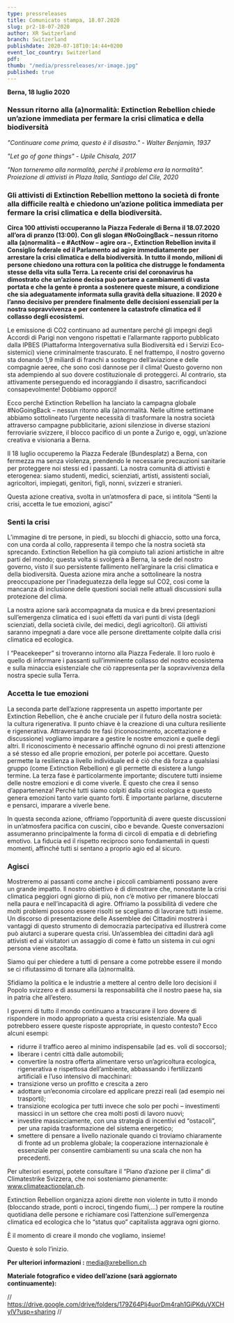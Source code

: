 ```yaml
---
type: pressreleases
title: Comunicato stampa, 18.07.2020
slug: pr2-18-07-2020
author: XR Switzerland
branch: Switzerland
publishdate: 2020-07-18T10:14:44+0200
event_loc_country: Switzerland
pdf:
thumb: "/media/pressreleases/xr-image.jpg"
published: true
---
```

**Berna, 18 luglio 2020**

### Nessun ritorno alla (a)normalità: Extinction Rebellion chiede un’azione immediata per fermare la crisi climatica e della biodiversità

*"Continuare come prima, questo è il disastro." - Walter Benjamin, 1937*

*"Let go of gone things" - Upile Chisala, 2017*

*"Non torneremo alla normalità, perché il problema era la normalità". Proiezione di attivisti in Plaza Italia, Santiago del Cile, 2020*

### Gli attivisti di Extinction Rebellion mettono la società di fronte alla difficile realtà e chiedono un’azione politica immediata per fermare la crisi climatica e della biodiversità.

**Circa 100 attivisti occuperanno la Piazza Federale di Berna il 18.07.2020 all’ora di pranzo (13:00). Con gli slogan #NoGoingBack – nessun ritorno alla (a)normalità – e #ActNow – agire ora –, Extinction Rebellion invita il Consiglio federale ed il Parlamento ad agire immediatamente per arrestare la crisi climatica e della biodiversità. In tutto il mondo, milioni di persone chiedono una rottura con la politica che distrugge le fondamenta stesse della vita sulla Terra. La recente crisi del coronavirus ha dimostrato che un’azione decisa può portare a cambiamenti di vasta portata e che la gente è pronta a sostenere queste misure, a condizione che sia adeguatamente informata sulla gravità della situazione. Il 2020 è l’anno decisivo per prendere finalmente delle decisioni essenziali per la nostra sopravvivenza e per contenere la catastrofe climatica ed il collasso degli ecosistemi.**

Le emissione di CO2 continuano ad aumentare perché gli impegni degli Accordi di Parigi non vengono rispettati e l’allarmante rapporto pubblicato dalla IPBES (Piattaforma Intergovernativa sulla Biodiversità ed i Servizi Eco-sistemici) viene criminalmente trascurato. E nel frattempo, il nostro governo sta donando 1,9 miliardi di franchi a sostegno dell’aviazione e delle compagnie aeree, che sono così dannose per il clima! Questo governo non sta adempiendo al suo dovere costituzionale di proteggerci. Al contrario, sta attivamente perseguendo ed incoraggiando il disastro, sacrificandoci consapevolmente! Dobbiamo opporci!

Ecco perché Extinction Rebellion ha lanciato la campagna globale #NoGoingBack – nessun ritorno alla (a)normalità. Nelle ultime settimane abbiamo sottolineato l’urgente necessità di trasformare la nostra società attraverso campagne pubblicitarie, azioni silenziose in diverse stazioni ferroviarie svizzere, il blocco pacifico di un ponte a Zurigo e, oggi, un’azione creativa e visionaria a Berna.

Il 18 luglio occuperemo la Piazza Federale (Bundesplatz) a Berna, con fermezza ma senza violenza, prendendo le necessarie precauzioni sanitarie per proteggere noi stessi ed i passanti. La nostra comunità di attivisti è eterogenea: siamo studenti, medici, scienziati, artisti, assistenti sociali, agricoltori, impiegati, genitori, figli, nonni, svizzeri e stranieri.

Questa azione creativa, svolta in un’atmosfera di pace, si intitola “Senti la crisi, accetta le tue emozioni, agisci”

### Senti la crisi

L’immagine di tre persone, in piedi, su blocchi di ghiaccio, sotto una forca, con una corda al collo, rappresenta il tempo che la nostra società sta sprecando. Extinction Rebellion ha già compiuto tali azioni artistiche in altre parti del mondo; questa volta si svolgerà a Berna, la sede del nostro governo, visto il suo persistente fallimento nell’arginare la crisi climatica e della biodiversità. Questa azione mira anche a sottolineare la nostra preoccupazione per l’inadeguatezza della legge sul CO2, così come la mancanza di inclusione delle questioni sociali nelle attuali discussioni sulla protezione del clima.

La nostra azione sarà accompagnata da musica e da brevi presentazioni sull’emergenza climatica ed i suoi effetti da vari punti di vista (degli scienziati, della società civile, dei medici, degli agricoltori). Gli attivisti saranno impegnati a dare voce alle persone direttamente colpite dalla crisi climatica ed ecologica.

I “Peacekeeper” si troveranno intorno alla Piazza Federale. Il loro ruolo è quello di informare i passanti sull’imminente collasso del nostro ecosistema e sulla minaccia esistenziale che ciò rappresenta per la sopravvivenza della nostra specie sulla Terra.

### Accetta le tue emozioni

La seconda parte dell’azione rappresenta un aspetto importante per Extinction Rebellion, che è anche cruciale per il futuro della nostra società: la cultura rigenerativa. Il punto chiave è la creazione di una cultura resiliente e rigenerativa. Attraversando tre fasi (riconoscimento, accettazione e discussione) vogliamo imparare a gestire le nostre emozioni e quelle degli altri. Il riconoscimento è necessario affinché ognuno di noi presti attenzione a sé stesso ed alle proprie emozioni, per poterle poi accettare. Questo permette la resilienza a livello individuale ed è ciò che dà forza a qualsiasi gruppo (come Extinction Rebellion) e gli permette di esistere a lungo termine. La terza fase è particolarmente importante; discutere tutti insieme delle nostre emozioni e di come viverle. È questo che crea il senso d’appartenenza! Perché tutti siamo colpiti dalla crisi ecologica e questo genera emozioni tanto varie quanto forti. È importante parlarne, discuterne e pensarci, imparare a viverle bene.

In questa seconda azione, offriamo l’opportunità di avere queste discussioni in un’atmosfera pacifica con cuscini, cibo e bevande. Queste conversazioni assumeranno principalmente la forma di circoli di empatia e di debriefing emotivo. La fiducia ed il rispetto reciproco sono fondamentali in questi momenti, affinché tutti si sentano a proprio agio ed al sicuro.

### Agisci

Mostreremo ai passanti come anche i piccoli cambiamenti possano avere un grande impatto. Il nostro obiettivo è di dimostrare che, nonostante la crisi climatica peggiori ogni giorno di più, non c’è motivo per rimanere bloccati nella paura e nell’incapacità di agire. Offriamo la possibilità di vedere che molti problemi possono essere risolti se scegliamo di lavorare tutti insieme. Un discorso di presentazione delle Assemblee dei Cittadini mostrerà i vantaggi di questo strumento di democrazia partecipativa ed illustrerà come può aiutarci a superare questa crisi. Un’assemblea dei cittadini darà agli attivisti ed ai visitatori un assaggio di come è fatto un sistema in cui ogni persona viene ascoltata.

Siamo qui per chiedere a tutti di pensare a come potrebbe essere il mondo se ci rifiutassimo di tornare alla (a)normalità.

Sfidiamo la politica e le industrie a mettere al centro delle loro decisioni il Popolo svizzero e di assumersi la responsabilità che il nostro paese ha, sia in patria che all’estero.

I governi di tutto il mondo continuano a trascurare il loro dovere di rispondere in modo appropriato a questa crisi esistenziale. Ma quali potrebbero essere queste risposte appropriate, in questo contesto? Ecco alcuni esempi:

* ridurre il traffico aereo al minimo indispensabile (ad es. voli di soccorso);
* liberare i centri città dalle automobili;
* convertire la nostra offerta alimentare verso un’agricoltura ecologica, rigenerativa e rispettosa dell’ambiente, abbassando i fertilizzanti artificiali e l’uso intensivo di macchinari:
* transizione verso un profitto e crescita a zero
* adottare un’economia circolare ed applicare prezzi reali (ad esempio nei trasporti);
* transizione ecologica per tutti invece che solo per pochi – investimenti massicci in un settore che crea molti posti di lavoro nuovi;
* investire massicciamente, con una strategia di incentivi ed “ostacoli”, per una rapida trasformazione del sistema energetico;
* smettere di pensare a livello nazionale quando ci troviamo chiaramente di fronte ad un problema globale; la cooperazione internazionale è essenziale per consentire cambiamenti su una scala che non ha precedenti.

Per ulteriori esempi, potete consultare il “Piano d’azione per il clima” di Climatestrike Svizzera, che noi sosteniamo pienamente: www.climateactionplan.ch.

Extinction Rebellion organizza azioni dirette non violente in tutto il mondo (bloccando strade, ponti o incroci, tingendo fiumi,…) per rompere la routine quotidiana delle persone e richiamare così l’attenzione sull’emergenza climatica ed ecologica che lo “status quo” capitalista aggrava ogni giorno.

È il momento di creare il mondo che vogliamo, insieme!

Questo è solo l’inizio.

**Per ulteriori informazioni :** media@xrebellion.ch

**Materiale fotografico e video dell’azione (sarà aggiornato continuamente):**

  // https://drive.google.com/drive/folders/179Z64Plj4uorDm4rah1GiPKduVXCHylV?usp=sharing //
